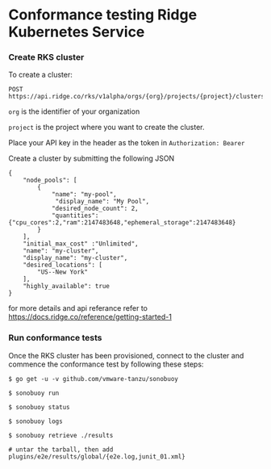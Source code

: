 # Conformance testing Ridge Kubernetes Service

### Create RKS cluster

To create a cluster:

```
POST https://api.ridge.co/rks/v1alpha/orgs/{org}/projects/{project}/clusters
```
`org` is the identifier of your organization

`project` is the project where you want to create the cluster.

Place your API key in the header as the token  in `Authorization: Bearer` <Token>

Create a cluster by submitting the following JSON
```
{
    "node_pools": [
        {
            "name": "my-pool",
             "display_name": "My Pool",
            "desired_node_count": 2,
            "quantities": {"cpu_cores":2,"ram":2147483648,"ephemeral_storage":2147483648}
        }
    ],
    "initial_max_cost" :"Unlimited",
    "name": "my-cluster",
    "display_name": "my-cluster",
    "desired_locations": [
        "US--New York"
    ],
    "highly_available": true
}
```

for more details and api referance refer to https://docs.ridge.co/reference/getting-started-1

### Run conformance tests

Once the RKS cluster has been provisioned, connect to the cluster and commence the conformance test by following these steps:

```console
$ go get -u -v github.com/vmware-tanzu/sonobuoy

$ sonobuoy run

$ sonobuoy status

$ sonobuoy logs

$ sonobuoy retrieve ./results

# untar the tarball, then add plugins/e2e/results/global/{e2e.log,junit_01.xml}
```

